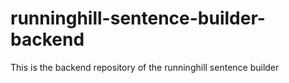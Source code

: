 # runninghill-sentence-builder-backend
This is the backend repository of the runninghill sentence builder
